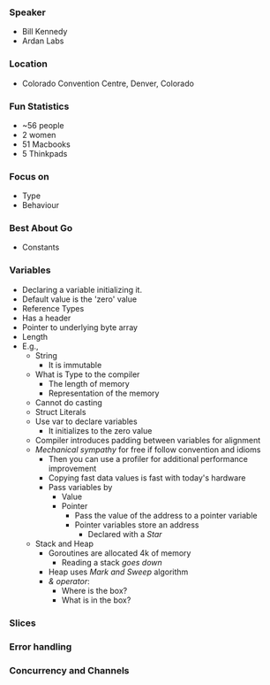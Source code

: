 ### Speaker
- Bill Kennedy
- Ardan Labs

### Location
- Colorado Convention Centre, Denver, Colorado

### Fun Statistics
- ~56 people
- 2 women
- 51 Macbooks
- 5 Thinkpads

### Focus on
- Type
- Behaviour

### Best About Go
- Constants

### Variables
- Declaring a variable initializing it.
- Default value is the 'zero' value
- Reference Types
- Has a header
 - Pointer to underlying byte array
- Length
- E.g.,
  - String
    - It is immutable
  - What is Type to the compiler
    - The length of memory
    - Representation of the memory
  - Cannot do casting
  - Struct Literals
  - Use var to declare variables
    - It initializes to the zero value
  - Compiler introduces padding between variables for alignment
  - *Mechanical sympathy* for free if follow convention and idioms
    - Then you can use a profiler for additional performance improvement
    - Copying fast data values is fast with today's hardware
    - Pass variables by
      - Value
      - Pointer
        - Pass the value of the address to a pointer variable
        - Pointer variables store an address
          - Declared with a *Star*
  - Stack and Heap
    - Goroutines are allocated 4k of memory
      - Reading a stack *goes down*
    - Heap uses *Mark and Sweep* algorithm
    - *& operator*:
      - Where is the box?
      - What is in the box?

### Slices

### Error handling

### Concurrency and Channels
